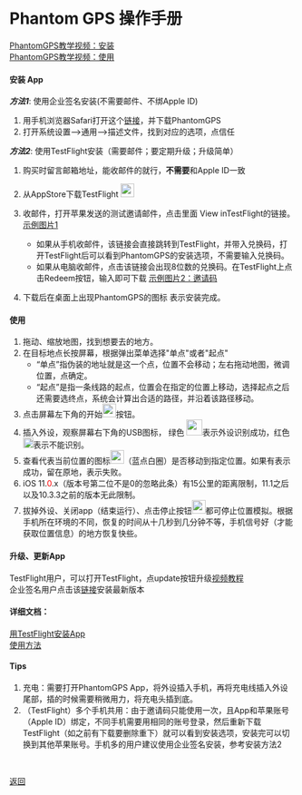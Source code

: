 Phantom GPS 操作手册
==== 
[PhantomGPS教学视频：安装](http://player.youku.com/embed/XMzgyNTM5MTc2MA==)<br>
[PhantomGPS教学视频：使用](http://player.youku.com/embed/XMzgyNjIyODY5Mg==)<br>
#### 安装 App



 ***方法1***: 使用企业签名安装(不需要邮件、不绑Apple ID) 
1.	用手机浏览器Safari打开这个[链接](https://www.pgyer.com/phantomgps)，并下载PhantomGPS<br>
2.	打开系统设置-->通用-->描述文件，找到对应的选项，点信任 <br>

 ***方法2***: 使用TestFlight安装（需要邮件；要定期升级；升级简单）
1.	购买时留言邮箱地址，能收邮件的就行，**不需要**和Apple ID一致
2.	从AppStore下载TestFlight <img src="https://apprecs.org/ios/images/app-icons/256/30/899247664.jpg" width="24"><br>
3.	收邮件，打开苹果发送的测试邀请邮件，点击里面 View inTestFlight的链接。[示例图片1](https://upload-images.jianshu.io/upload_images/4572384-490e1ecde66bdea1.png?imageMogr2/auto-orient/strip%7CimageView2/2/w/1240)<br>

	- 如果从手机收邮件，该链接会直接跳转到TestFlight，并带入兑换码，打开TestFlight后可以看到PhantomGPS的安装选项，不需要输入兑换码。
	- 如果从电脑收邮件，点击该链接会出现8位数的兑换码。在TestFlight上点击Redeem按钮，输入即可下载  [示例图片2：邀请码](https://gitee.com/phantomgps/codes/94s1g6ibmhpknxrdfojaw79/raw?blob_name=redeemcode.png)<br>
4.	下载后在桌面上出现PhantomGPS的图标 表示安装完成。<br>
#### 使用

1.	拖动、缩放地图，找到想要去的地方。
2.	在目标地点长按屏幕，根据弹出菜单选择"单点"或者"起点"
	- “单点”指伪装的地址就是这一个点，位置不会移动；左右拖动地图，微调位置，点确定。
	- “起点”是指一条线路的起点，位置会在指定的位置上移动，选择起点之后还需要选终点，系统会计算出合适的路径，并沿着该路径移动。
3.	点击屏幕左下角的开始<img src="https://upload-images.jianshu.io/upload_images/4572384-4047b2933bf62c30.png" width="24">按钮。
4.	插入外设，观察屏幕右下角的USB图标， 绿色 <img src="https://upload-images.jianshu.io/upload_images/4572384-edee8b8c70b28077.png" width="28">表示外设识别成功，红色<img src="https://upload-images.jianshu.io/upload_images/4572384-c982944f3bf22c0e.jpg" width="18">表示不能识别。
5.	查看代表当前位置的图标<img src="https://upload-images.jianshu.io/upload_images/4572384-a8d3aab6f438535f.png" width="24">（蓝点白圈）是否移动到指定位置。如果有表示成功，留在原地，表示失败。
6.	iOS 11.<font  color="red">0</font>.x（版本号第二位不是0的忽略此条）有15公里的距离限制，11.1之后以及10.3.3之前的版本无此限制。
7.	拔掉外设、关闭app（结束运行）、点击停止按钮<img src="https://upload-images.jianshu.io/upload_images/4572384-ef2fb008620a0686.png" width="24">都可停止位置模拟。根据手机所在环境的不同，恢复的时间从十几秒到几分钟不等，手机信号好（才能获取位置信息）的地方恢复快些。<br>

#### 升级、更新App

TestFlight用户，可以打开TestFlight，点update按钮升级[视频教程](http://player.youku.com/embed/XMzgyNjgzNTc5Mg==)<br>
企业签名用户点击该[链接](https://www.pgyer.com/phantomgps)安装最新版本<br>

#### 详细文档：

[用TestFlight安装App](https://gitee.com/phantomgps/codes/2xhf935ukc84zilov1asd31/raw?blob_name=%E4%BB%8ETestFlight%E4%B8%8B%E8%BD%BDPhantomGPS.pdf) <br>
[使用方法](https://gitee.com/phantomgps/codes/uea2073c1v6r9hjkwbdsm52/raw?blob_name=PhantomGPS%E4%BD%BF%E7%94%A8%E6%8C%87%E5%AF%BC.pdf) 
 
#### Tips

1.	充电：需要打开PhantomGPS App，将外设插入手机，再将充电线插入外设尾部，插的时候需要稍微用力，将充电头插到底。
2.	（TestFlight）多个手机共用：由于邀请码只能使用一次，且App和苹果账号（Apple ID）绑定，不同手机需要用相同的账号登录，然后重新下载TestFlight（如之前有下载要删除重下）就可以看到安装选项，安装完可以切换到其他苹果账号。手机多的用户建议使用企业签名安装，参考安装方法2<br>
<br>

[返回](http://phantomgps.com/)
